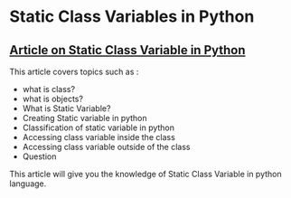 # Static Class Variables in Python

## [Article on Static Class Variable in Python](https://iq.opengenus.org/static-class-variable-in-python/)

 This article covers topics such as :
* what is class?
* what is objects?
* What is Static Variable?
* Creating Static variable in python
* Classification of static variable in python
* Accessing class variable inside the class
* Accessing class variable outside of the class
* Question


This article will give you the knowledge of Static Class Variable in python language.
